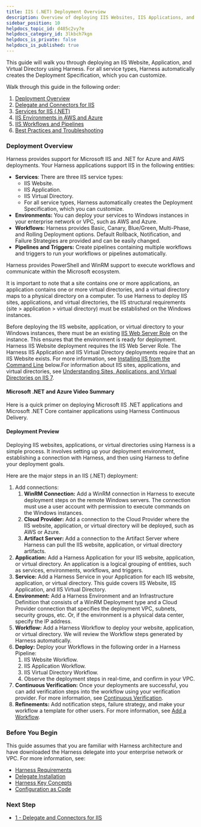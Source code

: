```yaml
---
title: IIS (.NET) Deployment Overview
description: Overview of deploying IIS Websites, IIS Applications, and IIS Virtual Directory.
sidebar_position: 10
helpdocs_topic_id: d485c2vy7e
helpdocs_category_id: 3lkbch7kgn
helpdocs_is_private: false
helpdocs_is_published: true
---
```


This guide will walk you through deploying an IIS Website, Application, and Virtual Directory using Harness. For all service types, Harness automatically creates the Deployment Specification, which you can customize.

Walk through this guide in the following order:

1. [Deployment Overview](iis-net-deployment.md#deployment-overview)
2. [Delegate and Connectors for IIS](1-delegate-and-connectors-for-iis.md)
3. [Services for IIS (.NET)](2-services-for-iis-net.md)
4. [IIS Environments in AWS and Azure](iis-environments.md)
5. [IIS Workflows and Pipelines](4-iis-workflows.md)
6. [Best Practices and Troubleshooting](5-best-practices-and-troubleshooting.md)

### Deployment Overview

Harness provides support for Microsoft IIS and .NET for Azure and AWS deployments. Your Harness applications support IIS in the following entities:

* **Services**: There are three IIS service types:
	+ IIS Website.
	+ IIS Application.
	+ IIS Virtual Directory.
	+ For all service types, Harness automatically creates the Deployment Specification, which you can customize.
* **Environments:** You can deploy your services to Windows instances in your enterprise network or VPC, such as AWS and Azure.
* **Workflows:** Harness provides Basic, Canary, Blue/Green, Multi-Phase, and Rolling Deployment options. Default Rollback, Notification, and Failure Strategies are provided and can be easily changed.
* **Pipelines and Triggers:** Create pipelines containing multiple workflows and triggers to run your workflows or pipelines automatically.

Harness provides PowerShell and WinRM support to execute workflows and communicate within the Microsoft ecosystem.

It is important to note that a site contains one or more applications, an application contains one or more virtual directories, and a virtual directory maps to a physical directory on a computer. To use Harness to deploy IIS sites, applications, and virtual directories, the IIS structural requirements (site > application > virtual directory) must be established on the Windows instances.

Before deploying the IIS website, application, or virtual directory to your Windows instances, there must be an existing [IIS Web Server Role](https://docs.microsoft.com/en-us/iis/web-hosting/web-server-for-shared-hosting/installing-the-web-server-role) on the instance. This ensures that the environment is ready for deployment. Harness IIS Website deployment requires the IIS Web Server Role. The Harness IIS Application and IIS Virtual Directory deployments require that an IIS Website exists. For more information, see [Installing IIS from the Command Line](5-best-practices-and-troubleshooting.md#installing-iis-from-the-command-line) below.For information about IIS sites, applications, and virtual directories, see [Understanding Sites, Applications, and Virtual Directories on IIS 7](https://docs.microsoft.com/en-us/iis/get-started/planning-your-iis-architecture/understanding-sites-applications-and-virtual-directories-on-iis).

#### Microsoft .NET and Azure Video Summary

Here is a quick primer on deploying Microsoft IIS .NET applications and Microsoft .NET Core container applications using Harness Continuous Delivery.

<!-- Video:
https://harness-1.wistia.com/medias/rpv5vwzpxz-->
<docvideo src="https://www.youtube.com/embed/udWD4LoG_R4" />

#### Deployment Preview

Deploying IIS websites, applications, or virtual directories using Harness is a simple process. It involves setting up your deployment environment, establishing a connection with Harness, and then using Harness to define your deployment goals.

Here are the major steps in an IIS (.NET) deployment:

1. Add connections:
	1. **WinRM Connection:** Add a WinRM connection in Harness to execute deployment steps on the remote Windows servers. The connection must use a user account with permission to execute commands on the Windows instances.
	2. **Cloud Provider:** Add a connection to the Cloud Provider where the IIS website, application, or virtual directory will be deployed, such as AWS or Azure.
	3. **Artifact Server:** Add a connection to the Artifact Server where Harness can pull the IIS website, application, or virtual directory artifacts.
2. **Application:** Add a Harness Application for your IIS website, application, or virtual directory. An application is a logical grouping of entities, such as services, environments, workflows, and triggers.
3. **Service:** Add a Harness Service in your Application for each IIS website, application, or virtual directory. This guide covers IIS Website, IIS Application, and IIS Virtual Directory.
4. **Environment:** Add a Harness Environment and an Infrastructure Definition that consists of a WinRM Deployment type and a Cloud Provider connection that specifies the deployment VPC, subnets, security groups, etc. Or, if the environment is a physical data center, specify the IP address.
5. **Workflow:** Add a Harness Workflow to deploy your website, application, or virtual directory. We will review the Workflow steps generated by Harness automatically.
6. **Deploy:** Deploy your Workflows in the following order in a Harness Pipeline:
	1. IIS Website Workflow.
	2. IIS Application Workflow.
	3. IIS Virtual Directory Workflow.
	4. Observe the deployment steps in real-time, and confirm in your VPC.
7. **Continuous Verification:** Once your deployments are successful, you can add verification steps into the workflow using your verification provider. For more information, see [Continuous Verification](../continuous-verification/continuous-verification-overview/concepts-cv/what-is-cv.md).
8. **Refinements:** Add notification steps, failure strategy, and make your workflow a template for other users. For more information, see [Add a Workflow](../model-cd-pipeline/workflows/workflow-configuration.md).

### Before You Begin

This guide assumes that you are familiar with Harness architecture and have downloaded the Harness delegate into your enterprise network or VPC. For more information, see:

* [Harness Requirements](../../firstgen-platform/account/manage-delegates/delegate-requirements-and-limitations.md)
* [Delegate Installation](../../firstgen-platform/account/manage-delegates/delegate-installation.md)
* [Harness Key Concepts](../../starthere-firstgen/harness-key-concepts.md)
* [Configuration as Code](../../firstgen-platform/config-as-code/configuration-as-code.md)

### Next Step

* [1 - Delegate and Connectors for IIS](1-delegate-and-connectors-for-iis.md)

